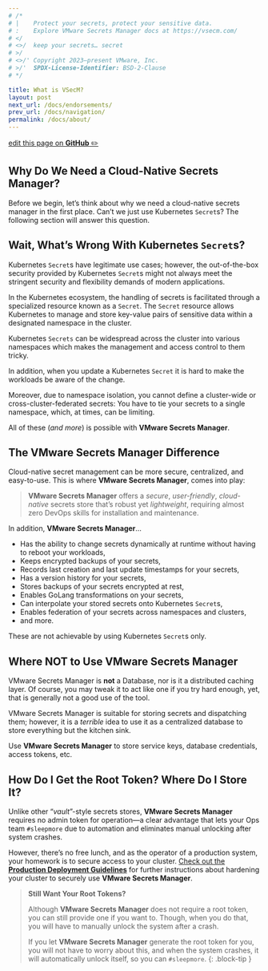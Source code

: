 ```yaml
---
# /*
# |    Protect your secrets, protect your sensitive data.
# :    Explore VMware Secrets Manager docs at https://vsecm.com/
# </
# <>/  keep your secrets… secret
# >/
# <>/' Copyright 2023–present VMware, Inc.
# >/'  SPDX-License-Identifier: BSD-2-Clause
# */

title: What is VSecM?
layout: post
next_url: /docs/endorsements/
prev_url: /docs/navigation/
permalink: /docs/about/
---
```


<p class="github-button"
><a href="https://github.com/vmware-tanzu/secrets-manager/blob/main/docs/_pages/0021-about.md"
>edit this page on <strong>GitHub</strong> ✏️</a></p>

## Why Do We Need a Cloud-Native Secrets Manager?

Before we begin, let’s think about why we need a cloud-native secrets manager in 
the first place. Can’t we just use Kubernetes `Secret`s? The following section 
will answer this question.

## Wait, What’s Wrong With Kubernetes `Secret`s?

Kubernetes `Secret`s have legitimate use cases; however,
the out-of-the-box security provided by Kubernetes `Secret`s might not always
meet the stringent security and flexibility demands of modern applications.

In the Kubernetes ecosystem, the handling of secrets is facilitated through a
specialized resource known as a `Secret`. The `Secret` resource allows Kubernetes
to manage and store key-value pairs of sensitive data within a designated
namespace in the cluster.

Kubernetes `Secrets` can be widespread across the cluster into various namespaces
which makes the management and access control to them tricky. 

In addition, when you update a Kubernetes `Secret` it is hard to make the 
workloads be aware of the change. 

Moreover, due to namespace isolation, you cannot define a cluster-wide or 
cross-cluster-federated secrets: You have to tie your secrets to a single 
namespace, which, at times, can be limiting.

All of these (*and more*) is possible with **VMware Secrets Manager**.

## The **VMware Secrets Manager** Difference

Cloud-native secret management can be more secure, centralized, and easy-to-use.
This is where **VMware Secrets Manager**, comes into play:

> **VMware Secrets Manager** offers a *secure*, *user-friendly*, *cloud-native* 
> secrets store that’s robust yet *lightweight*, requiring almost zero DevOps 
> skills for installation and maintenance.

In addition, **VMware Secrets Manager**…

* Has the ability to change secrets dynamically at runtime without having to
  reboot your workloads,
* Keeps encrypted backups of your secrets,
* Records last creation and last update timestamps for your secrets,
* Has a version history for your secrets,
* Stores backups of your secrets encrypted at rest,
* Enables GoLang transformations on your secrets,
* Can interpolate your stored secrets onto Kubernetes `Secret`s,
* Enables federation of your secrets across namespaces and clusters,
* and more.

These are not achievable by using Kubernetes `Secret`s only.

## Where **NOT** to Use VMware Secrets Manager

VMware Secrets Manager is **not** a Database, nor is it a distributed caching 
layer. Of course, you may tweak it to act like one if you try hard enough, yet, 
that is generally not a good use of the tool.

VMware Secrets Manager is suitable for storing secrets and dispatching them; 
however, it is a *terrible* idea to use it as a centralized database to store 
everything but the kitchen sink.

Use **VMware Secrets Manager** to store service keys, database credentials, 
access tokens, etc.

## How Do I Get the Root Token? Where Do I Store It?

Unlike other “*vault*”-style secrets stores, **VMware Secrets Manager** requires 
no admin token for operation—a clear advantage that lets your Ops team 
`#sleepmore` due to automation and eliminates manual unlocking after system 
crashes.

However, there’s no free lunch, and as the operator of a production system,
your homework is to secure access to your cluster. [Check out the **Production
Deployment Guidelines**][production] for further instructions about hardening
your cluster to securely use **VMware Secrets Manager**.

> **Still Want Your Root Tokens?**
> 
> Although **VMware Secrets Manager** does not require a root token, you can
> still provide one if you want to. Though, when you do that, you will have
> to manually unlock the system after a crash.
> 
> If you let **VMware Secrets Manager** generate the root token for you, you
> will not have to worry about this, and when the system crashes, it will
> automatically unlock itself, so you can `#sleepmore`.
{: .block-tip }

[production]: /docs/production
[gitbook-theme]: https://github.com/sighingnow/jekyll-gitbook "Jekyll GitBook Theme"
[github]: https://github.com/vmware-tanzu/secrets-manager/tree/main/docs "VMware Secrets Manager Documentation on GitHub"